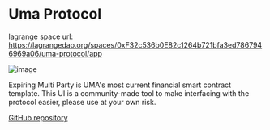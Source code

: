 Uma Protocol
=======

lagrange space url: https://lagrangedao.org/spaces/0xF32c536b0E82c1264b721bfa3ed7867946969a06/uma-protocol/app

![image](https://github.com/johnchenyan/awesome-swanchain/assets/31872903/08918ec9-7209-4b80-aad1-eaadeae195ac)


Expiring Multi Party is UMA's most current financial smart contract template. This UI is a community-made tool to make interfacing with the protocol easier, please use at your own risk.

[GitHub repository](https://github.com/UMAprotocol/emp-tools)
